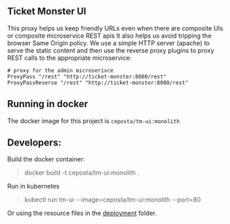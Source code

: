 ## Ticket Monster UI

This proxy helps us keep friendly URLs even when there are composite UIs or composite microservice REST apis
It also helps us avoid tripping the browser Same Origin policy. We use a simple HTTP server (apache) to serve the static content and then use the reverse proxy plugins to proxy REST calls to the appropriate microservice:

```
# proxy for the admin microserivce
ProxyPass "/rest" "http://ticket-monster:8080/rest"
ProxyPassReverse "/rest" "http://ticket-monster:8080/rest"
```

## Running in docker

The docker image for this project is `ceposta/tm-ui:monolith`


## Developers:

Build the docker container:

> docker build -t ceposta/tm-ui:monolith .

Run in kubernetes

> kubectl run tm-ui --image=ceposta/tm-ui:monolith --port=80

Or using the resource files in the [deployment](../deployment/kubernetes/core/frontend/) folder.
